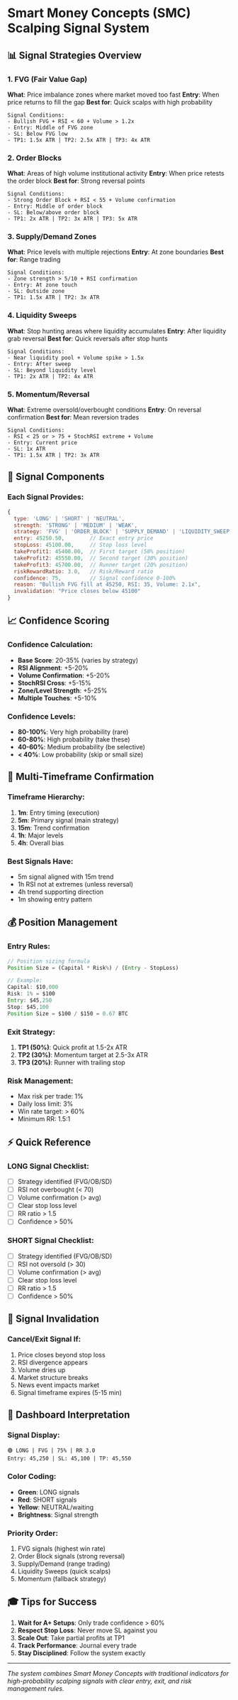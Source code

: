# Smart Money Concepts (SMC) Scalping Signal System

## 📊 Signal Strategies Overview

### 1. **FVG (Fair Value Gap)**
**What**: Price imbalance zones where market moved too fast
**Entry**: When price returns to fill the gap
**Best for**: Quick scalps with high probability
```
Signal Conditions:
- Bullish FVG + RSI < 60 + Volume > 1.2x
- Entry: Middle of FVG zone
- SL: Below FVG low
- TP1: 1.5x ATR | TP2: 2.5x ATR | TP3: 4x ATR
```

### 2. **Order Blocks**
**What**: Areas of high volume institutional activity
**Entry**: When price retests the order block
**Best for**: Strong reversal points
```
Signal Conditions:
- Strong Order Block + RSI < 55 + Volume confirmation
- Entry: Middle of order block
- SL: Below/above order block
- TP1: 2x ATR | TP2: 3x ATR | TP3: 5x ATR
```

### 3. **Supply/Demand Zones**
**What**: Price levels with multiple rejections
**Entry**: At zone boundaries
**Best for**: Range trading
```
Signal Conditions:
- Zone strength > 5/10 + RSI confirmation
- Entry: At zone touch
- SL: Outside zone
- TP1: 1.5x ATR | TP2: 3x ATR
```

### 4. **Liquidity Sweeps**
**What**: Stop hunting areas where liquidity accumulates
**Entry**: After liquidity grab reversal
**Best for**: Quick reversals after stop hunts
```
Signal Conditions:
- Near liquidity pool + Volume spike > 1.5x
- Entry: After sweep
- SL: Beyond liquidity level
- TP1: 2x ATR | TP2: 4x ATR
```

### 5. **Momentum/Reversal**
**What**: Extreme oversold/overbought conditions
**Entry**: On reversal confirmation
**Best for**: Mean reversion trades
```
Signal Conditions:
- RSI < 25 or > 75 + StochRSI extreme + Volume
- Entry: Current price
- SL: 1x ATR
- TP1: 1.5x ATR | TP2: 3x ATR
```

## 🎯 Signal Components

### Each Signal Provides:
```javascript
{
  type: 'LONG' | 'SHORT' | 'NEUTRAL',
  strength: 'STRONG' | 'MEDIUM' | 'WEAK',
  strategy: 'FVG' | 'ORDER_BLOCK' | 'SUPPLY_DEMAND' | 'LIQUIDITY_SWEEP' | 'REVERSAL',
  entry: 45250.50,        // Exact entry price
  stopLoss: 45100.00,     // Stop loss level
  takeProfit1: 45400.00,  // First target (50% position)
  takeProfit2: 45550.00,  // Second target (30% position)
  takeProfit3: 45700.00,  // Runner target (20% position)
  riskRewardRatio: 3.0,   // Risk/Reward ratio
  confidence: 75,         // Signal confidence 0-100%
  reason: "Bullish FVG fill at 45250, RSI: 35, Volume: 2.1x",
  invalidation: "Price closes below 45100"
}
```

## 📈 Confidence Scoring

### Confidence Calculation:
- **Base Score**: 20-35% (varies by strategy)
- **RSI Alignment**: +5-20%
- **Volume Confirmation**: +5-20%
- **StochRSI Cross**: +5-15%
- **Zone/Level Strength**: +5-25%
- **Multiple Touches**: +5-10%

### Confidence Levels:
- **80-100%**: Very high probability (rare)
- **60-80%**: High probability (take these)
- **40-60%**: Medium probability (be selective)
- **< 40%**: Low probability (skip or small size)

## 🔄 Multi-Timeframe Confirmation

### Timeframe Hierarchy:
1. **1m**: Entry timing (execution)
2. **5m**: Primary signal (main strategy)
3. **15m**: Trend confirmation
4. **1h**: Major levels
5. **4h**: Overall bias

### Best Signals Have:
- 5m signal aligned with 15m trend
- 1h RSI not at extremes (unless reversal)
- 4h trend supporting direction
- 1m showing entry pattern

## 💰 Position Management

### Entry Rules:
```javascript
// Position sizing formula
Position Size = (Capital * Risk%) / (Entry - StopLoss)

// Example:
Capital: $10,000
Risk: 1% = $100
Entry: $45,250
Stop: $45,100
Position Size = $100 / $150 = 0.67 BTC
```

### Exit Strategy:
1. **TP1 (50%)**: Quick profit at 1.5-2x ATR
2. **TP2 (30%)**: Momentum target at 2.5-3x ATR
3. **TP3 (20%)**: Runner with trailing stop

### Risk Management:
- Max risk per trade: 1%
- Daily loss limit: 3%
- Win rate target: > 60%
- Minimum RR: 1.5:1

## ⚡ Quick Reference

### LONG Signal Checklist:
- [ ] Strategy identified (FVG/OB/SD)
- [ ] RSI not overbought (< 70)
- [ ] Volume confirmation (> avg)
- [ ] Clear stop loss level
- [ ] RR ratio > 1.5
- [ ] Confidence > 50%

### SHORT Signal Checklist:
- [ ] Strategy identified (FVG/OB/SD)
- [ ] RSI not oversold (> 30)
- [ ] Volume confirmation (> avg)
- [ ] Clear stop loss level
- [ ] RR ratio > 1.5
- [ ] Confidence > 50%

## 🚫 Signal Invalidation

### Cancel/Exit Signal If:
1. Price closes beyond stop loss
2. RSI divergence appears
3. Volume dries up
4. Market structure breaks
5. News event impacts market
6. Signal timeframe expires (5-15 min)

## 📱 Dashboard Interpretation

### Signal Display:
```
🟢 LONG | FVG | 75% | RR 3.0
Entry: 45,250 | SL: 45,100 | TP: 45,550
```

### Color Coding:
- **Green**: LONG signals
- **Red**: SHORT signals
- **Yellow**: NEUTRAL/waiting
- **Brightness**: Signal strength

### Priority Order:
1. FVG signals (highest win rate)
2. Order Block signals (strong reversal)
3. Supply/Demand (range trading)
4. Liquidity Sweeps (quick scalps)
5. Momentum (fallback strategy)

## 🎓 Tips for Success

1. **Wait for A+ Setups**: Only trade confidence > 60%
2. **Respect Stop Loss**: Never move SL against you
3. **Scale Out**: Take partial profits at TP1
4. **Track Performance**: Journal every trade
5. **Stay Disciplined**: Follow the system exactly

---

*The system combines Smart Money Concepts with traditional indicators for high-probability scalping signals with clear entry, exit, and risk management rules.*